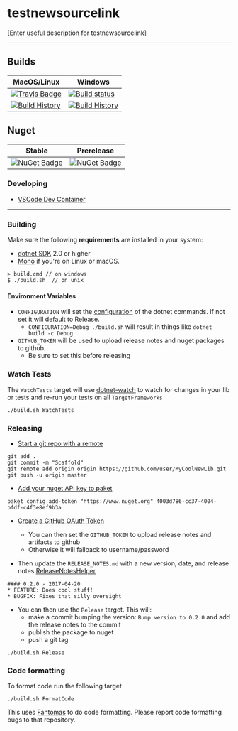 # testnewsourcelink

[Enter useful description for testnewsourcelink]

---

## Builds

MacOS/Linux | Windows
--- | ---
[![Travis Badge](https://travis-ci.org/MyGithubUsername/testnewsourcelink.svg?branch=master)](https://travis-ci.org/MyGithubUsername/testnewsourcelink) | [![Build status](https://ci.appveyor.com/api/projects/status/github/MyGithubUsername/testnewsourcelink?svg=true)](https://ci.appveyor.com/project/MyGithubUsername/testnewsourcelink)
[![Build History](https://buildstats.info/travisci/chart/MyGithubUsername/testnewsourcelink)](https://travis-ci.org/MyGithubUsername/testnewsourcelink/builds) | [![Build History](https://buildstats.info/appveyor/chart/MyGithubUsername/testnewsourcelink)](https://ci.appveyor.com/project/MyGithubUsername/testnewsourcelink)  


## Nuget 

Stable | Prerelease
--- | ---
[![NuGet Badge](https://buildstats.info/nuget/testnewsourcelink)](https://www.nuget.org/packages/testnewsourcelink/) | [![NuGet Badge](https://buildstats.info/nuget/testnewsourcelink?includePreReleases=true)](https://www.nuget.org/packages/testnewsourcelink/)

### Developing

- [VSCode Dev Container](https://code.visualstudio.com/docs/remote/containers)

---

### Building


Make sure the following **requirements** are installed in your system:

* [dotnet SDK](https://www.microsoft.com/net/download/core) 2.0 or higher
* [Mono](http://www.mono-project.com/) if you're on Linux or macOS.

```
> build.cmd // on windows
$ ./build.sh  // on unix
```

#### Environment Variables

* `CONFIGURATION` will set the [configuration](https://docs.microsoft.com/en-us/dotnet/core/tools/dotnet-build?tabs=netcore2x#options) of the dotnet commands.  If not set it will default to Release.
  * `CONFIGURATION=Debug ./build.sh` will result in things like `dotnet build -c Debug`
* `GITHUB_TOKEN` will be used to upload release notes and nuget packages to github.
  * Be sure to set this before releasing

### Watch Tests

The `WatchTests` target will use [dotnet-watch](https://github.com/aspnet/Docs/blob/master/aspnetcore/tutorials/dotnet-watch.md) to watch for changes in your lib or tests and re-run your tests on all `TargetFrameworks`

```
./build.sh WatchTests
```

### Releasing
* [Start a git repo with a remote](https://help.github.com/articles/adding-an-existing-project-to-github-using-the-command-line/)

```
git add .
git commit -m "Scaffold"
git remote add origin origin https://github.com/user/MyCoolNewLib.git
git push -u origin master
```

* [Add your nuget API key to paket](https://fsprojects.github.io/Paket/paket-config.html#Adding-a-NuGet-API-key)

```
paket config add-token "https://www.nuget.org" 4003d786-cc37-4004-bfdf-c4f3e8ef9b3a
```

* [Create a GitHub OAuth Token](https://help.github.com/articles/creating-a-personal-access-token-for-the-command-line/)
    * You can then set the `GITHUB_TOKEN` to upload release notes and artifacts to github
    * Otherwise it will fallback to username/password


* Then update the `RELEASE_NOTES.md` with a new version, date, and release notes [ReleaseNotesHelper](https://fsharp.github.io/FAKE/apidocs/fake-releasenoteshelper.html)

```
#### 0.2.0 - 2017-04-20
* FEATURE: Does cool stuff!
* BUGFIX: Fixes that silly oversight
```

* You can then use the `Release` target.  This will:
    * make a commit bumping the version:  `Bump version to 0.2.0` and add the release notes to the commit
    * publish the package to nuget
    * push a git tag

```
./build.sh Release
```


### Code formatting

To format code run the following target

```
./build.sh FormatCode
```

This uses [Fantomas](https://github.com/fsprojects/fantomas) to do code formatting.  Please report code formatting bugs to that repository.
